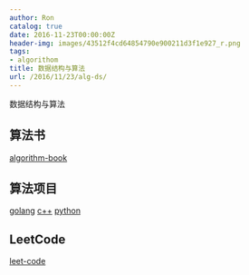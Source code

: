 ```yaml
---
author: Ron
catalog: true
date: 2016-11-23T00:00:00Z
header-img: images/43512f4cd64854790e900211d3f1e927_r.png
tags:
- algorithom
title: 数据结构与算法
url: /2016/11/23/alg-ds/
---
```


数据结构与算法
<!--more-->

## 算法书

[algorithm-book](http://yrong.tk/algorithm-exercise/zh-hans/)

## 算法项目

[golang](https://github.com/RincLiu/Go-Algorithm)
[c++](https://github.com/yrong/algorithms)
[python](https://github.com/yrong/myalg)

## LeetCode
[leet-code](http://yrong.tk/2016/11/07/leetcode/)


